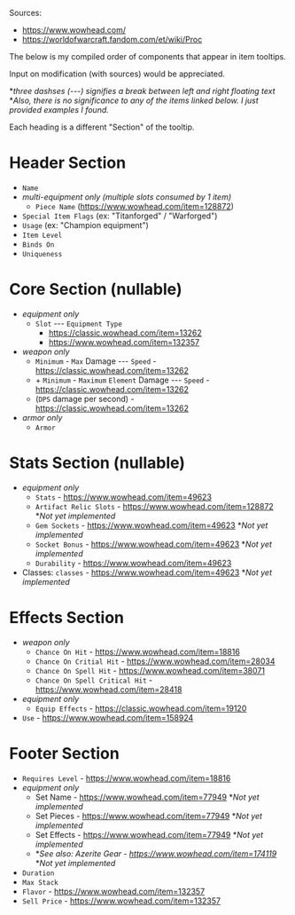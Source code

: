 Sources:
- https://www.wowhead.com/
- https://worldofwarcraft.fandom.com/et/wiki/Proc

The below is my compiled order of components that appear in item tooltips.

Input on modification (with sources) would be appreciated.

**three dashses (---) signifies a break between left and right floating text*
<br>
**Also, there is no significance to any of the items linked below. I just provided examples I found.*

Each heading is a different "Section" of the tooltip.

# Header Section
- `Name`
- *multi-equipment only (multiple slots consumed by 1 item)*
    - `Piece Name` (https://www.wowhead.com/item=128872)
- `Special Item Flags` (ex: "Titanforged" / "Warforged")
- `Usage` (ex: "Champion equipment")
- `Item Level`
- `Binds On`
- `Uniqueness`

# Core Section (nullable)
- *equipment only*
    - `Slot` --- `Equipment Type`
        - https://classic.wowhead.com/item=13262
        - https://www.wowhead.com/item=132357
- *weapon only*
    - `Minimum` - `Max` Damage --- `Speed` - https://classic.wowhead.com/item=13262
    - +&nbsp;`Minimum` - `Maximum` `Element` Damage --- `Speed` - https://classic.wowhead.com/item=13262
    - (`DPS` damage per second) - https://classic.wowhead.com/item=13262
- *armor only*
    - `Armor`

# Stats Section (nullable)
- *equipment only*
    - `Stats` - https://www.wowhead.com/item=49623
    - `Artifact Relic Slots` - https://www.wowhead.com/item=128872 **Not yet implemented*
    - `Gem Sockets` - https://www.wowhead.com/item=49623 **Not yet implemented*
    - `Socket Bonus` - https://www.wowhead.com/item=49623 **Not yet implemented*
    - `Durability` - https://www.wowhead.com/item=49623
- Classes: `classes` - https://www.wowhead.com/item=49623 **Not yet implemented*

# Effects Section
- *weapon only*
    - `Chance On Hit` - https://www.wowhead.com/item=18816
    - `Chance On Critial Hit` - https://www.wowhead.com/item=28034
    - `Chance On Spell Hit` - https://www.wowhead.com/item=38071
    - `Chance On Spell Critical Hit` - https://www.wowhead.com/item=28418
- *equipment only*
    - `Equip Effects` - https://classic.wowhead.com/item=19120
- `Use` - https://www.wowhead.com/item=158924

# Footer Section
- `Requires Level` - https://www.wowhead.com/item=18816
- *equipment only*
    - Set Name - https://www.wowhead.com/item=77949 **Not yet implemented*
    - Set Pieces - https://www.wowhead.com/item=77949 **Not yet implemented*
    - Set Effects - https://www.wowhead.com/item=77949 **Not yet implemented*
    - **See also: Azerite Gear - https://www.wowhead.com/item=174119* **Not yet implemented*
- `Duration`
- `Max Stack`
- `Flavor` - https://www.wowhead.com/item=132357
- `Sell Price` - https://www.wowhead.com/item=132357
